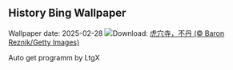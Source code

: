 ## History Bing Wallpaper
Wallpaper date: 2025-02-28
![](https://www.bing.com/th?id=OHR.BhutanMonastery_ZH-CN2469401011_UHD.jpg&w=1000)Download: [虎穴寺，不丹 (© Baron Reznik/Getty Images)](https://www.bing.com/th?id=OHR.BhutanMonastery_ZH-CN2469401011_UHD.jpg)

Auto get programm by LtgX
